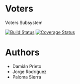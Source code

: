 Voters
======

Voters Subsystem

[![Build Status](https://travis-ci.org/Arquisoft/voters_3b.svg?branch=master)](https://travis-ci.org/Arquisoft/voters_3b)
[![Coverage Status](http://img.shields.io/Arquisoft/voters_3b.svg?branch=master)](https://coveralls.io/Arquisoft/voters_3b.svg?branch=master)

Authors
=======
* Damián Prieto
* Jorge Rodríguez
* Paloma Sierra




